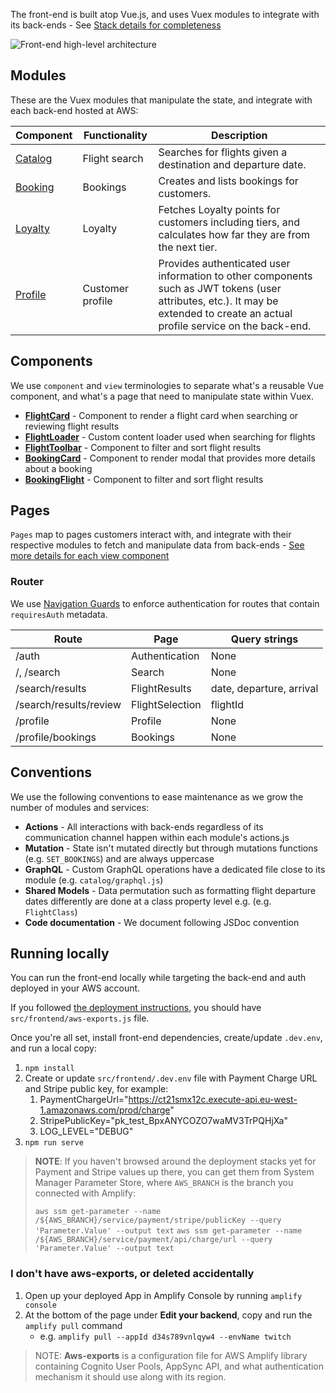 
The front-end is built atop Vue.js, and uses Vuex modules to integrate with its back-ends - See [Stack details for completeness](../../README.md#Stack)

![Front-end high-level architecture](../../media/prototype-frontend.png)

## Modules

These are the Vuex modules that manipulate the state, and integrate with each back-end hosted at AWS:

Component | Functionality | Description
------------------------------------------------- | ------------------------------------------------- | ---------------------------------------------------------------------------------
[Catalog](./store/catalog/README.md) | Flight search | Searches for flights given a destination and departure date.
[Booking](./store/booking/README.md) | Bookings | Creates and lists bookings for customers.
[Loyalty](./store/loyalty/README.md) | Loyalty | Fetches Loyalty points for customers including tiers, and calculates how far they are from the next tier.
[Profile](./store/profile/README.md) | Customer profile | Provides authenticated user information to other components such as JWT tokens (user attributes, etc.). It may be extended to create an actual profile service on the back-end.

## Components

We use `component` and `view` terminologies to separate what's a reusable Vue component, and what's a page that need to manipulate state within Vuex.

* **[FlightCard](./components/FlightCard.vue)** - Component to render a flight card when searching or reviewing flight results
* **[FlightLoader](./components/FlightLoader.vue)** - Custom content loader used when searching for flights
* **[FlightToolbar](./components/FlightToolbar.vue)** - Component to filter and sort flight results
* **[BookingCard](./components/BookingCard.vue)** - Component to render modal that provides more details about a booking
* **[BookingFlight](./components/BookingFlight.vue)** - Component to filter and sort flight results

## Pages

`Pages` map to pages customers interact with, and integrate with their respective modules to fetch and manipulate data from back-ends - [See more details for each view component](./pages/README.md)

### Router

We use [Navigation Guards](https://router.vuejs.org/guide/advanced/navigation-guards.html) to enforce authentication for routes that contain `requiresAuth` metadata.

Route | Page | Query strings
-------------------------------------- | ------------------------------------------ | ------------------------------------------
/auth | Authentication | None
/, /search | Search | None
/search/results | FlightResults | date, departure, arrival
/search/results/review | FlightSelection | flightId
/profile | Profile | None
/profile/bookings | Bookings | None

## Conventions

We use the following conventions to ease maintenance as we grow the number of modules and services:

* **Actions** - All interactions with back-ends regardless of its communication channel happen within each module's actions.js
* **Mutation** - State isn't mutated directly but through mutations functions (e.g. `SET_BOOKINGS`) and are always uppercase
* **GraphQL** - Custom GraphQL operations have a dedicated file close to its module (e.g. `catalog/graphql.js`)
* **Shared Models** - Data permutation such as formatting flight departure dates differently are done at a class property level e.g. (e.g. `FlightClass`)
* **Code documentation** - We document following JSDoc convention

## Running locally

You can run the front-end locally while targeting the back-end and auth deployed in your AWS account. 

If you followed [the deployment instructions](../../docs/getting_started.md), you should have  `src/frontend/aws-exports.js` file.

Once you're all set, install front-end dependencies, create/update `.dev.env`, and run a local copy:

1. `npm install`
2. Create or update `src/frontend/.dev.env` file with Payment Charge URL and Stripe public key, for example:
   1. PaymentChargeUrl="https://ct21smx12c.execute-api.eu-west-1.amazonaws.com/prod/charge"
   2. StripePublicKey="pk_test_BpxANYCOZO7waMV3TrPQHjXa"
   3. LOG_LEVEL="DEBUG"
3. `npm run serve`

> **NOTE**: If you haven't browsed around the deployment stacks yet for Payment and Stripe values up there, you can get them from System Manager Parameter Store, where `AWS_BRANCH` is the branch you connected with Amplify:
> 
> `aws ssm get-parameter --name /${AWS_BRANCH}/service/payment/stripe/publicKey --query 'Parameter.Value' --output text`
> `aws ssm get-parameter --name /${AWS_BRANCH}/service/payment/api/charge/url --query 'Parameter.Value' --output text`


### I don't have aws-exports, or deleted accidentally

1. Open up your deployed App in Amplify Console by running `amplify console`
2. At the bottom of the page under **Edit your backend**, copy and run the `amplify pull` command
    - e.g. `amplify pull --appId d34s789vnlqyw4 --envName twitch`

> NOTE: **Aws-exports** is a configuration file for AWS Amplify library containing Cognito User Pools, AppSync  API, and what authentication mechanism it should use along with its region.

<!-- ## Generating code documentation

For more detailed information on methods, constructor, and examples you can generate documentation locally:

1. Run `npm run docs`
2. Open `html/index.html` -->
